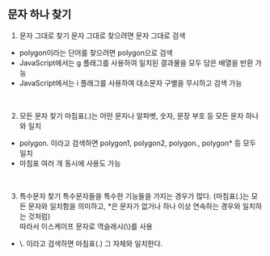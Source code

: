 ## 문자 하나 찾기
1. 문자 그대로 찾기
문자 그대로 찾으려면 문자 그대로 검색</br>
- polygon이라는 단어를 찾으려면 polygon으로 검색
- JavaScript에서는 g 플래그를 사용하여 일치된 결과물을 모두 담은 배열을 반환 가능
- JavaScript에서는 i 플래그를 사용하여 대소문자 구별을 무시하고 검색 가능

</br>

2. 모든 문자 찾기
마침표(.)는 어떤 문자나 알파벳, 숫자, 문장 부호 등 모든 문자 하나와 일치</br>
- polygon. 이라고 검색하면 polygon1, polygon2, polygon., polygon* 등 모두 일치
- 마침표 여러 개 동시에 사용도 가능

</br>

3. 특수문자 찾기
특수문자들을 특수한 기능들을 가지는 경우가 많다. (마침표(.)는 모든 문자와 일치함을 의미하고, *은 문자가 없거나 하나 이상 연속하는 경우와 일치하는 것처럼)</br>
따라서 이스케이프 문자로 역슬래시(\\)를 사용</br>
- \\. 이라고 검색하면 마침표(.) 그 자체와 일치한다.

